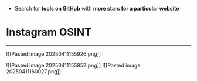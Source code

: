 - Search for **tools on GitHub** with **more stars for a particular website**
# Instagram OSINT
---
![[Pasted image 20250411155926.png]]

![[Pasted image 20250411155952.png]]
![[Pasted image 20250411160027.png]]
